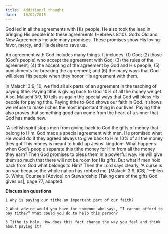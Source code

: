 ```yaml
---
title:  Additional thought
date:   16/02/2018
---
```


God led in all the agreements with His people. He also took the lead in bringing His people into these agreements (Hebrews 8:10). God’s Old and New Agreements include many promises. These promises show His loving-favor, mercy, and His desire to save us. 

An agreement with God includes many things. It includes: (1) God; (2) those (God’s people) who accept the agreement with God; (3) the rules of the agreement; (4) the accepting of the agreement by God and His people; (5) punishments for breaking the agreement; and (6) the many ways that God will bless His people when they honor His agreement with them. 

In Malachi 3:9, 10, we find all six parts of an agreement in the teaching of paying tithe. Paying tithe is giving back to God 10% of all the money we get. Also, Malachi 3:9, 10 tells us again the special ways that God will bless His people for paying tithe. Paying tithe to God shows our faith in God. It shows we refuse to make riches the most important thing in our lives. Paying tithe also proves that something good can come from the heart of a sinner that God has made new. 

“A selfish spirit stops men from giving back to God the gifts of money that belong to Him. God made a special agreement with men. He promised what He would do if they agreed always to give back to Him 10% of all the money they got.This money is meant to build up Jesus’ kingdom. What happens when God’s people separate this tithe money for Him from all the money they earn? Then God promises to bless them in a powerful way. He will give them so much that there will not be room for His gifts. But what if men hold back from God what belongs to Him? Then the Lord says clearly, ‘A curse is on you because the whole nation has robbed me’ [Malachi 3:9, ICB].”—Ellen G. White, Counsels [Advice] on Stewardship [Taking care of the gifts God gives us], page 77, adapted. 

**Discussion questions** 

`1 Why is paying our tithe an important part of our faith?` 

`2 What advice would you have for someone who says, “I cannot afford to pay tithe?” What could you do to help this person?` 

`3 Tithe is holy. How does this fact change the way you feel and think about paying it?` 